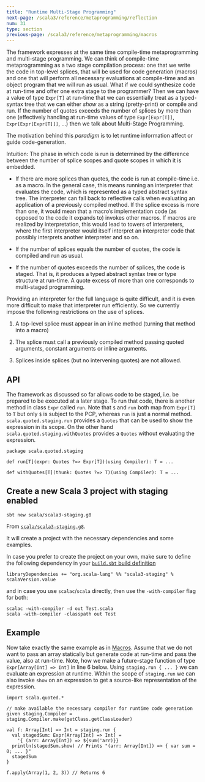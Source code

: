 ```yaml
---
title: "Runtime Multi-Stage Programming"
next-page: /scala3/reference/metaprogramming/reflection
num: 31
type: section
previous-page: /scala3/reference/metaprogramming/macros
---
```


<!-- THIS FILE HAS BEEN GENERATED BY SCALADOC PREPROCESSOR. NOTE THAT ANY CHANGES TO THIS FILE CAN BE OVERRIDEN IN THE FUTURE -->

The framework expresses at the same time compile-time metaprogramming and
multi-stage programming. We can think of compile-time metaprogramming as a
two stage compilation process: one that we write the code in top-level splices,
that will be used for code generation (macros) and one that will perform all
necessary evaluations at compile-time and an object program that we will run
as usual. What if we could synthesize code at run-time and offer one extra stage
to the programmer? Then we can have a value of type `Expr[T]` at run-time that we
can essentially treat as a typed-syntax tree that we can either _show_ as a
string (pretty-print) or compile and run. If the number of quotes exceeds the
number of splices by more than one (effectively handling at run-time values of type
`Expr[Expr[T]]`, `Expr[Expr[Expr[T]]]`, ...) then we talk about Multi-Stage
Programming.

The motivation behind this _paradigm_ is to let runtime information affect or
guide code-generation.

Intuition: The phase in which code is run is determined by the difference
between the number of splice scopes and quote scopes in which it is embedded.

- If there are more splices than quotes, the code is run at compile-time i.e.
  as a macro. In the general case, this means running an interpreter that
  evaluates the code, which is represented as a typed abstract syntax tree. The
  interpreter can fall back to reflective calls when evaluating an application
  of a previously compiled method. If the splice excess is more than one, it
  would mean that a macro’s implementation code (as opposed to the code it
  expands to) invokes other macros. If macros are realized by interpretation,
  this would lead to towers of interpreters, where the first interpreter would
  itself interpret an interpreter code that possibly interprets another
  interpreter and so on.

- If the number of splices equals the number of quotes, the code is compiled
  and run as usual.

- If the number of quotes exceeds the number of splices, the code is staged.
  That is, it produces a typed abstract syntax tree or type structure at
  run-time. A quote excess of more than one corresponds to multi-staged
  programming.

Providing an interpreter for the full language is quite difficult, and it is
even more difficult to make that interpreter run efficiently. So we currently
impose the following restrictions on the use of splices.

1. A top-level splice must appear in an inline method (turning that method
   into a macro)

2. The splice must call a previously compiled
   method passing quoted arguments, constant arguments or inline arguments.

3. Splices inside splices (but no intervening quotes) are not allowed.

## API

The framework as discussed so far allows code to be staged, i.e. be prepared
to be executed at a later stage. To run that code, there is another method
in class `Expr` called `run`. Note that `$` and `run` both map from `Expr[T]`
to `T` but only `$` is subject to the PCP, whereas `run` is just a normal method.
`scala.quoted.staging.run` provides a `Quotes` that can be used to show the expression in its scope.
On the other hand `scala.quoted.staging.withQuotes` provides a `Quotes` without evaluating the expression.

<div class="snippet" ><div class="buttons"></div><pre><code class="language-scala"><span id="0" class="" >package scala.quoted.staging
</span><span id="1" class="" >
</span><span id="2" class="" >def run[T](expr: Quotes ?=&gt; Expr[T])(using Compiler): T = ...
</span><span id="3" class="" >
</span><span id="4" class="" >def withQuotes[T](thunk: Quotes ?=&gt; T)(using Compiler): T = ...
</span></code></pre></div>

## Create a new Scala 3 project with staging enabled

```shell
sbt new scala/scala3-staging.g8
```

From [`scala/scala3-staging.g8`](https://github.com/scala/scala3-staging.g8).

It will create a project with the necessary dependencies and some examples.

In case you prefer to create the project on your own, make sure to define the following dependency in your [`build.sbt` build definition](https://www.scala-sbt.org/1.x/docs/Basic-Def.html)

<div class="snippet" ><div class="buttons"></div><pre><code class="language-scala"><span id="0" class="" >libraryDependencies += &quot;org.scala-lang&quot; %% &quot;scala3-staging&quot; % scalaVersion.value
</span></code></pre></div>

and in case you use `scalac`/`scala` directly, then use the `-with-compiler` flag for both:

```shell
scalac -with-compiler -d out Test.scala
scala -with-compiler -classpath out Test
```

## Example

Now take exactly the same example as in [Macros](./macros.html). Assume that we
do not want to pass an array statically but generate code at run-time and pass
the value, also at run-time. Note, how we make a future-stage function of type
`Expr[Array[Int] => Int]` in line 6 below. Using `staging.run { ... }` we can evaluate an
expression at runtime. Within the scope of `staging.run` we can also invoke `show` on an expression
to get a source-like representation of the expression.

<div class="snippet" ><div class="buttons"></div><pre><code class="language-scala"><span id="0" class="" >import scala.quoted.*
</span><span id="1" class="" >
</span><span id="2" class="" >// make available the necessary compiler for runtime code generation
</span><span id="3" class="" >given staging.Compiler = staging.Compiler.make(getClass.getClassLoader)
</span><span id="4" class="" >
</span><span id="5" class="" >val f: Array[Int] =&gt; Int = staging.run {
</span><span id="6" class="" >  val stagedSum: Expr[Array[Int] =&gt; Int] =
</span><span id="7" class="" >    &apos;{ (arr: Array[Int]) =&gt; ${sum(&apos;arr)}}
</span><span id="8" class="" >  println(stagedSum.show) // Prints &quot;(arr: Array[Int]) =&gt; { var sum = 0; ... }&quot;
</span><span id="9" class="" >  stagedSum
</span><span id="10" class="" >}
</span><span id="11" class="" >
</span><span id="12" class="" >f.apply(Array(1, 2, 3)) // Returns 6
</span></code></pre></div>
